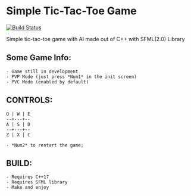 # Simple Tic-Tac-Toe Game 
[![Build Status](https://travis-ci.org/rodrigovb96/tic_tac_toe.svg?branch=master)](https://travis-ci.org/rodrigovb96/tic_tac_toe)

Simple tic-tac-toe game with AI made out of C++ with SFML(2.0) Library

## Some Game Info:
	- Game still in development
	- PVP Mode (just press *Num1* in the init screen) 
	- PVC Mode (enabled by default)

## CONTROLS: 
	Q | W | E
	--+---+--
	A | S | D
	--+---+--
	Z | X | C

	- *Num2* to restart the game;

## BUILD:
	- Requires C++17
	- Requires SFML library
	- Make and enjoy
